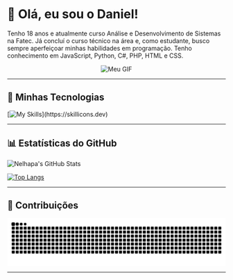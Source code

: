 # 👋 Olá, eu sou o Daniel!
Tenho 18 anos e atualmente curso Análise e Desenvolvimento de Sistemas na Fatec. Já concluí o curso técnico na área e, como estudante, busco sempre aperfeiçoar minhas habilidades em programação. Tenho conhecimento em JavaScript, Python, C#, PHP, HTML e CSS.

<div align="center">
  <img src="https://giffiles.alphacoders.com/219/219647.gif" alt="Meu GIF">
</div>


---



## 🚀 Minhas Tecnologias

[![My Skills](https://skillicons.dev/icons?i=js,py,html,css,php,bootstrap,sqlite,)](https://skillicons.dev)

---

## 📊 Estatísticas do GitHub

![Nelhapa's GitHub Stats](https://github-readme-stats.vercel.app/api?username=Nelhapa&show_icons=true&theme=radical&count_private=true&include_all_commits=true)

[![Top Langs](https://github-readme-stats.vercel.app/api/top-langs/?username=Nelhapa&layout=compact&theme=radical)](https://github.com/Nelhapa?tab=repositories)

---

## 🐍 Contribuições

<picture align="center">
  <source media="(prefers-color-scheme: dark)" srcset="https://raw.githubusercontent.com/Nelhapa/Nelhapa/output/github-contribution-grid-snake-dark.svg">
  <source media="(prefers-color-scheme: light)" srcset="https://raw.githubusercontent.com/Nelhapa/Nelhapa/output/github-contribution-grid-snake-dark.svg">
  <img align="center" alt="github contribution grid snake animation" src="https://raw.githubusercontent.com/Nelhapa/Nelhapa/output/github-contribution-grid-snake.svg">
</picture>


---



